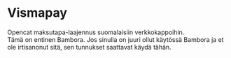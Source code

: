 # Vismapay
Opencat maksutapa-laajennus suomalaisiin verkkokappoihin.<br/>
Tämä on entinen Bambora. Jos sinulla on juuri ollut käytössä Bambora ja et ole irtisanonut sitä, sen tunnukset saattavat käydä tähän.
